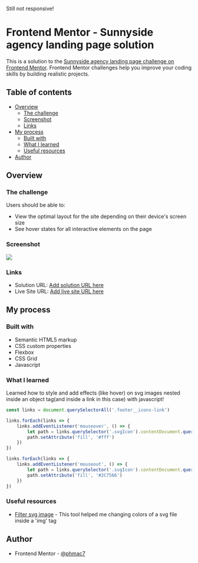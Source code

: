 Still not responsive!

# Frontend Mentor - Sunnyside agency landing page solution

This is a solution to the [Sunnyside agency landing page challenge on Frontend Mentor](https://www.frontendmentor.io/challenges/sunnyside-agency-landing-page-7yVs3B6ef). Frontend Mentor challenges help you improve your coding skills by building realistic projects.

## Table of contents

- [Overview](#overview)
  - [The challenge](#the-challenge)
  - [Screenshot](#screenshot)
  - [Links](#links)
- [My process](#my-process)
  - [Built with](#built-with)
  - [What I learned](#what-i-learned)
  - [Useful resources](#useful-resources)
- [Author](#author)


## Overview

### The challenge

Users should be able to:

- View the optimal layout for the site depending on their device's screen size
- See hover states for all interactive elements on the page

### Screenshot

![](./screenshot.jpg)


### Links

- Solution URL: [Add solution URL here](https://your-solution-url.com)
- Live Site URL: [Add live site URL here](https://your-live-site-url.com)

## My process

### Built with

- Semantic HTML5 markup
- CSS custom properties
- Flexbox
- CSS Grid
- Javascript

### What I learned

Learned how to style and add effects (like hover) on svg images nested inside an object tag(and inside a link in this case) with javascript!

```js
const links = document.querySelectorAll('.footer__icons-link')

links.forEach(links => {
    links.addEventListener('mouseover', () => {
        let path = links.querySelector('.svgIcon').contentDocument.querySelector('svg').querySelector('path');
        path.setAttribute('fill', '#fff')
    })
})

links.forEach(links => {
    links.addEventListener('mouseout', () => {
        let path = links.querySelector('.svgIcon').contentDocument.querySelector('svg').querySelector('path');
        path.setAttribute('fill', '#2C7566')
    })
})

```


### Useful resources

- [Filter svg image](https://codepen.io/sosuke/pen/Pjoqqp) - This tool helped me changing colors of a svg file inside a 'img' tag

## Author


- Frontend Mentor - [@phmac7](https://www.frontendmentor.io/profile/phmac7)



